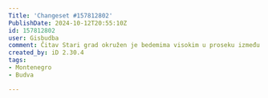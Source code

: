 ```yaml
---
Title: 'Changeset #157812802'
PublishDate: 2024-10-12T20:55:10Z
id: 157812802
user: Gisbudba
comment: Čitav Stari grad okružen je bedemima visokim u proseku između 10-15m, a na pojedinim mjestima visina doseže i do 30m.
created_by: iD 2.30.4
tags:
- Montenegro
- Budva

---
```

